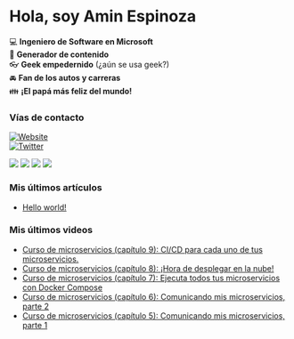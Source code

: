 # Hola, soy Amin Espinoza

:computer: **Ingeniero de Software en Microsoft**  
:pencil: **Generador de contenido**  
:eyeglasses: **Geek empedernido** (¿aún se usa geek?)  
:oncoming_automobile: **Fan de los autos y carreras**  
:family: **¡El papá más feliz del mundo!**

### Vías de contacto

[![Website](https://img.shields.io/badge/aminespinoza.com-up-green?style=for-the-badge)][website]  
[![Twitter](https://img.shields.io/twitter/follow/aminespinoza?color=blue&label=s%C3%ADgueme%20en%20Twitter&style=for-the-badge)][twitter]

[<img src="https://img.icons8.com/doodle/48/000000/youtube--v1.png"/>][youtube]
[<img src="https://img.icons8.com/doodle/48/000000/linkedin--v2.png"/>][linkedin]
[<img src="https://img.icons8.com/doodle/48/000000/instagram-new.png"/>][instagram]
[<img src="https://img.icons8.com/doodle/48/000000/facebook-circled.png"/>][facebook]

### Mis últimos artículos
<!-- BLOG-POST-LIST:START -->
- [Hello world!](http://aminespinoza.com/2023/11/21/hello-world/)
<!-- BLOG-POST-LIST:END -->

### Mis últimos videos
<!-- YOUTUBE:START -->
- [Curso de microservicios &lpar;capítulo 9&rpar;: CI/CD para cada uno de tus microservicios.](https://www.youtube.com/watch?v=a-no0tt0WZE)
- [Curso de microservicios &lpar;capítulo 8&rpar;: ¡Hora de desplegar en la nube!](https://www.youtube.com/watch?v=f64KyWFujng)
- [Curso de microservicios &lpar;capítulo 7&rpar;: Ejecuta todos tus microservicios con Docker Compose](https://www.youtube.com/watch?v=D20YlUm_5_I)
- [Curso de microservicios &lpar;capítulo 6&rpar;: Comunicando mis microservicios, parte 2](https://www.youtube.com/watch?v=hHxH25g_s1c)
- [Curso de microservicios &lpar;capítulo 5&rpar;: Comunicando mis microservicios, parte 1](https://www.youtube.com/watch?v=NosvtzxYj3A)
<!-- YOUTUBE:END -->

[website]: https://aminespinoza.com/
[twitter]: https://twitter.com/aminespinoza
[youtube]: https://www.youtube.com/c/AminEspinoza
[linkedin]: https://www.linkedin.com/in/amin-espinoza-71b24661/
[instagram]: https://www.instagram.com/aminespinoza10/
[facebook]: https://www.facebook.com/aminespinoza

